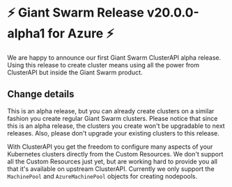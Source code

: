 # :zap: Giant Swarm Release v20.0.0-alpha1 for Azure :zap:

We are happy to announce our first Giant Swarm ClusterAPI alpha release.
Using this release to create cluster means using all the power from ClusterAPI but inside the Giant Swarm product.

## Change details

This is an alpha release, but you can already create clusters on a similar fashion you create regular Giant Swarm clusters.
Please notice that since this is an alpha release, the clusters you create won't be upgradable to next releases.
Also, please don't upgrade your existing clusters to this release.

With ClusterAPI you get the freedom to configure many aspects of your Kubernetes clusters directly from the Custom Resources.
We don't support all the Custom Resources just yet, but are working hard to provide you all that it's available on upstream ClusterAPI.
Currently we only support the `MachinePool` and `AzureMachinePool` objects for creating nodepools.
